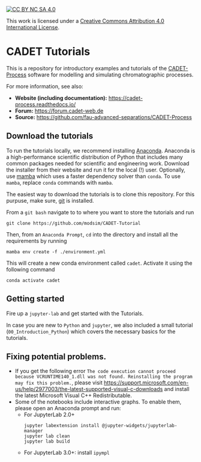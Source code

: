 [![CC BY NC SA 4.0][cc-by-nc-sa-shield]][cc-by-nc-sa]

This work is licensed under a
[Creative Commons Attribution 4.0 International License][cc-by-nc-sa].

[cc-by-nc-sa]: https://creativecommons.org/licenses/by-nc-sa/4.0/
[cc-by-nc-sa-shield]: https://img.shields.io/badge/License-CC%20BY%20NC%20SA%204.0-lightgrey.svg

# CADET Tutorials

This is a repository for introductory examples and tutorials of the [CADET-Process](https://cadet-process.readthedocs.io/) software for modelling and simulating chromatographic processes.

For more information, see also:
- **Website (including documentation):** https://cadet-process.readthedocs.io/
- **Forum:** https://forum.cadet-web.de
- **Source:** https://github.com/fau-advanced-separations/CADET-Process

## Download the tutorials
To run the tutorials locally, we recommend installing [Anaconda](https://www.anaconda.com/).
Anaconda is a high-performance scientific distribution of Python that includes many common packages needed for scientific and engineering work.
Download the installer from their website and run it for the local (!) user.
Optionally, use [mamba](https://github.com/mamba-org/mamba) which uses a faster dependency solver than `conda`.
To use `mamba`, replace `conda` commands with `mamba`.

The easiest way to download the tutorials is to clone this repository.
For this purpuse, make sure, [git](https://git-scm.com/downloads) is installed.

From a `git bash` navigate to to where you want to store the tutorials and run
```
git clone https://github.com/modsim/CADET-Tutorial
```

Then, from an `Anaconda Prompt`, `cd` into the directory and install all the requirements by running

```
mamba env create -f ./environment.yml
```

This will create a new conda environment called `cadet`.
Activate it using the following command

```
conda activate cadet
```

## Getting started
Fire up a `jupyter-lab` and get started with the Tutorials. 

In case you are new to `Python` and `jupyter`, we also included a small tutorial (`00_Introduction_Python`) which covers the necessary basics for the tutorials.


## Fixing potential problems.
- If you get the following error `The code execution cannot proceed because VCRUNTIME140_1.dll was not found. Reinstalling the program may fix this problem.`, please visit https://support.microsoft.com/en-us/help/2977003/the-latest-supported-visual-c-downloads and install the latest Microsoft Visual C++ Redistributable.
- Some of the notebooks include interactive graphs. To enable them, please open an Anaconda prompt and run: 
    - For JupyterLab 2.0+
      ```
      jupyter labextension install @jupyter-widgets/jupyterlab-manager
      jupyter lab clean
      jupyter lab build
      ```
    - For JupyterLab 3.0+: install `ipympl`
